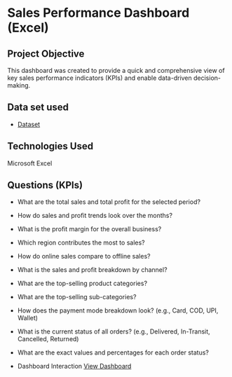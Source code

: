 # Sales Performance Dashboard (Excel)

## Project Objective
This dashboard was created to provide a quick and comprehensive view of key sales performance indicators (KPIs) and enable data-driven decision-making.

## Data set used
- <a href="https://github.com/Deepakverma476/Data--Analysis-Sales-Dashboard-/blob/main/Main%20Data.xlsx">Dataset</a>
## Technologies Used
 Microsoft Excel

## Questions (KPIs)
 - What are the total sales and total profit for the selected period? 
 - How do sales and profit trends look over the months?
 - What is the profit margin for the overall business? 
 - Which region contributes the most to sales?
 - How do online sales compare to offline sales?
 - What is the sales and profit breakdown by channel?
 - What are the top-selling product categories?
 - What are the top-selling sub-categories?
 - How does the payment mode breakdown look? (e.g., Card, COD, UPI, Wallet)
 - What is the current status of all orders? (e.g., Delivered, In-Transit, Cancelled,  Returned) 
 - What are the exact values and percentages for each order status?
   
- Dashboard Interaction <a href="https://github.com/Deepakverma476/Data--Analysis-Sales-Dashboard-/blob/main/Screenshot%20%5BDashboard%5D.png">View Dashboard</a>


